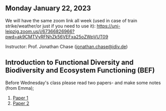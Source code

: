 
## Monday January 22, 2023

We will have the same zoom link all week (used in case of train strike/weather/or just if you need to use it):
https://uni-leipzig.zoom.us/j/67366826966?pwd=ak9CMTVyRFNhZk56VEFxa25oZWpVUT09

Instructor: Prof. Jonathan Chase (jonathan.chase@idiv.de)

## Introduction to Functional Diversity and Biodiversity and Ecosystem Functioning (BEF)


Before Wednesday's class please read two papers- and make some notes (from Emma);
1. [Paper 1](https://doi.org/10.1111/jvs.12399)
2. [Paper 2](https://doi.org/10.1111/jvs.12435)